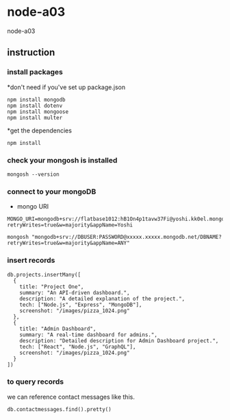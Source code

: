 # node-a03
node-a03

## instruction

### install packages

*don't need if you've set up package.json
```
npm install mongodb
npm install dotenv
npm install mongoose
npm install multer
```

*get the dependencies
```
npm install
```

### check your mongosh is installed

```
mongosh --version
```

### connect to your mongoDB

- mongo URI

```
MONGO_URI=mongodb+srv://flatbase1012:hB1On4p1tavw37Fi@yoshi.kk0el.mongodb.net/A03?retryWrites=true&w=majority&appName=Yoshi
```

```
mongosh "mongodb+srv://DBUSER:PASSWORD@xxxxx.xxxxx.mongodb.net/DBNAME?retryWrites=true&w=majority&appName=ANY"
```

### insert records

```
db.projects.insertMany([
  {
    title: "Project One",
    summary: "An API-driven dashboard.",
    description: "A detailed explanation of the project.",
    tech: ["Node.js", "Express", "MongoDB"],
    screenshot: "/images/pizza_1024.png"
  },
  {
    title: "Admin Dashboard",
    summary: "A real-time dashboard for admins.",
    description: "Detailed description for Admin Dashboard project.",
    tech: ["React", "Node.js", "GraphQL"],
    screenshot: "/images/pizza_1024.png"
  }
])
```

### to query records

we can reference contact messages like this.

```
db.contactmessages.find().pretty()
```
